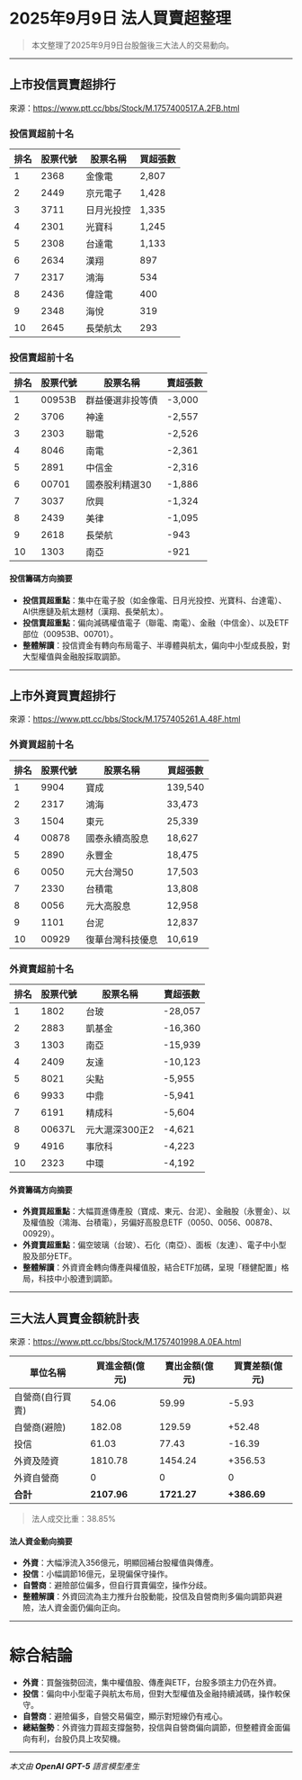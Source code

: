 # 2025年9月9日 法人買賣超整理

>本文整理了2025年9月9日台股盤後三大法人的交易動向。

---

## 上市投信買賣超排行
來源：<https://www.ptt.cc/bbs/Stock/M.1757400517.A.2FB.html>

### 投信買超前十名
| 排名 | 股票代號 | 股票名稱   | 買超張數 |
|------|----------|------------|----------|
| 1    | 2368     | 金像電     | 2,807    |
| 2    | 2449     | 京元電子   | 1,428    |
| 3    | 3711     | 日月光投控 | 1,335    |
| 4    | 2301     | 光寶科     | 1,245    |
| 5    | 2308     | 台達電     | 1,133    |
| 6    | 2634     | 漢翔       | 897      |
| 7    | 2317     | 鴻海       | 534      |
| 8    | 2436     | 偉詮電     | 400      |
| 9    | 2348     | 海悅       | 319      |
| 10   | 2645     | 長榮航太   | 293      |

### 投信賣超前十名
| 排名 | 股票代號 | 股票名稱   | 賣超張數 |
|------|----------|------------|----------|
| 1    | 00953B   | 群益優選非投等債 | -3,000 |
| 2    | 3706     | 神達       | -2,557   |
| 3    | 2303     | 聯電       | -2,526   |
| 4    | 8046     | 南電       | -2,361   |
| 5    | 2891     | 中信金     | -2,316   |
| 6    | 00701    | 國泰股利精選30 | -1,886 |
| 7    | 3037     | 欣興       | -1,324   |
| 8    | 2439     | 美律       | -1,095   |
| 9    | 2618     | 長榮航     | -943     |
| 10   | 1303     | 南亞       | -921     |

#### 投信籌碼方向摘要
- **投信買超重點**：集中在電子股（如金像電、日月光投控、光寶科、台達電）、AI供應鏈及航太題材（漢翔、長榮航太）。  
- **投信賣超重點**：偏向減碼權值電子（聯電、南電）、金融（中信金）、以及ETF部位（00953B、00701）。  
- **整體解讀**：投信資金有轉向布局電子、半導體與航太，偏向中小型成長股，對大型權值與金融股採取調節。

---

## 上市外資買賣超排行
來源：<https://www.ptt.cc/bbs/Stock/M.1757405261.A.48F.html>

### 外資買超前十名
| 排名 | 股票代號 | 股票名稱   | 買超張數 |
|------|----------|------------|----------|
| 1    | 9904     | 寶成       | 139,540  |
| 2    | 2317     | 鴻海       | 33,473   |
| 3    | 1504     | 東元       | 25,339   |
| 4    | 00878    | 國泰永續高股息 | 18,627 |
| 5    | 2890     | 永豐金     | 18,475   |
| 6    | 0050     | 元大台灣50 | 17,503   |
| 7    | 2330     | 台積電     | 13,808   |
| 8    | 0056     | 元大高股息 | 12,958   |
| 9    | 1101     | 台泥       | 12,837   |
| 10   | 00929    | 復華台灣科技優息 | 10,619 |

### 外資賣超前十名
| 排名 | 股票代號 | 股票名稱   | 賣超張數 |
|------|----------|------------|----------|
| 1    | 1802     | 台玻       | -28,057  |
| 2    | 2883     | 凱基金     | -16,360  |
| 3    | 1303     | 南亞       | -15,939  |
| 4    | 2409     | 友達       | -10,123  |
| 5    | 8021     | 尖點       | -5,955   |
| 6    | 9933     | 中鼎       | -5,941   |
| 7    | 6191     | 精成科     | -5,604   |
| 8    | 00637L   | 元大滬深300正2 | -4,621 |
| 9    | 4916     | 事欣科     | -4,223   |
| 10   | 2323     | 中環       | -4,192   |

#### 外資籌碼方向摘要
- **外資買超重點**：大幅買進傳產股（寶成、東元、台泥）、金融股（永豐金）、以及權值股（鴻海、台積電），另偏好高股息ETF（0050、0056、00878、00929）。  
- **外資賣超重點**：偏空玻璃（台玻）、石化（南亞）、面板（友達）、電子中小型股及部分ETF。  
- **整體解讀**：外資資金轉向傳產與權值股，結合ETF加碼，呈現「穩健配置」格局，科技中小股遭到調節。

---

## 三大法人買賣金額統計表
來源：<https://www.ptt.cc/bbs/Stock/M.1757401998.A.0EA.html>

| 單位名稱           | 買進金額(億元) | 賣出金額(億元) | 買賣差額(億元) |
|--------------------|----------------|----------------|----------------|
| 自營商(自行買賣)   | 54.06          | 59.99          | -5.93          |
| 自營商(避險)       | 182.08         | 129.59         | +52.48         |
| 投信               | 61.03          | 77.43          | -16.39         |
| 外資及陸資         | 1810.78        | 1454.24        | +356.53        |
| 外資自營商         | 0              | 0              | 0              |
| **合計**           | **2107.96**    | **1721.27**    | **+386.69**    |

> 法人成交比重：38.85%

#### 法人資金動向摘要
- **外資**：大幅淨流入356億元，明顯回補台股權值與傳產。  
- **投信**：小幅調節16億元，呈現偏保守操作。  
- **自營商**：避險部位偏多，但自行買賣偏空，操作分歧。  
- **整體解讀**：外資回流為主力推升台股動能，投信及自營商則多偏向調節與避險，法人資金面仍偏向正向。

---

# 綜合結論
- **外資**：買盤強勢回流，集中權值股、傳產與ETF，台股多頭主力仍在外資。  
- **投信**：偏向中小型電子與航太布局，但對大型權值及金融持續減碼，操作較保守。  
- **自營商**：避險偏多，自營交易偏空，顯示對短線仍有戒心。  
- **總結盤勢**：外資強力買超支撐盤勢，投信與自營商偏向調節，但整體資金面偏向有利，台股仍具上攻契機。  

---

*本文由 **OpenAI GPT-5** 語言模型產生*
